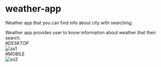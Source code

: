 # weather-app
 Weather app that you can find info about city with searching.


Weather app provides user to know information about weather that their search.<br />
#DESKTOP<br />
![ss1](https://user-images.githubusercontent.com/91954535/209736960-e67113f1-379d-4601-82c0-9953b4afff0c.jpg)<br />
#MOBILE<br />
![ss2](https://user-images.githubusercontent.com/91954535/209736974-ac698b5d-80ec-4710-8288-fa94fe41d63d.jpg)

